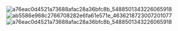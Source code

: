 ![a76eac0d4521a73688afac28a36bfc8b_5488501343226065918](https://github.com/user-attachments/assets/a434eacb-54bd-4729-9ad9-24e17c282ede)
![ab5586e968c2766708282e6fa61e571e_4636218723007201077](https://github.com/user-attachments/assets/ff419a57-8a61-45fd-8d68-584ac90fca3b)
![a76eac0d4521a73688afac28a36bfc8b_5488501343226065918](https://github.com/user-attachments/assets/c3a271c6-fde3-4a52-b189-0937cfd056a3)
